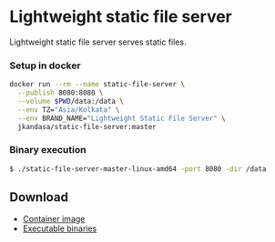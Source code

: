 # Lightweight static file server
Lightweight static file server serves static files.

### Setup in docker
```bash
docker run --rm --name static-file-server \
  --publish 8080:8080 \
  --volume $PWD/data:/data \
  --env TZ="Asia/Kolkata" \
  --env BRAND_NAME="Lightweight Static File Server" \
  jkandasa/static-file-server:master
```

### Binary execution
```bash
$ ./static-file-server-master-linux-amd64 -port 8080 -dir /data
```

## Download
* [Container image](https://hub.docker.com/r/jkandasa/static-file-server)
* [Executable binaries](https://github.com/jkandasa/static-file-server/releases)
